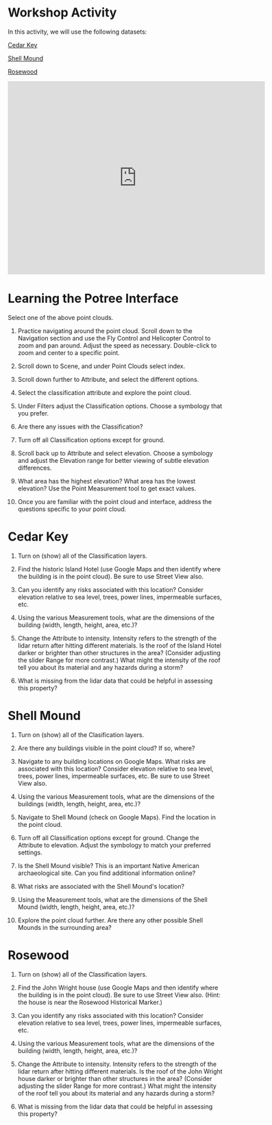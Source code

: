 # Workshop Activity

In this activity, we will use the following datasets:

[Cedar Key](https://whitschroder.github.io/cedarkey)  

[Shell Mound](https://whitschroder.github.io/shellmound)  

[Rosewood](https://whitschroder.github.io/rosewood)  

<iframe src="https://www.google.com/maps/embed?pb=!1m14!1m8!1m3!1d78817.76733381792!2d-83.05155165717139!3d29.185702416257122!3m2!1i1024!2i768!4f13.1!3m3!1m2!1s0x88e9a86e34bf85ab%3A0xccb1a32e3fa7829f!2sShell%20Mound%20Trl%2C%20Florida%2032625!5e0!3m2!1sen!2sus!4v1708021704284!5m2!1sen!2sus" width="600" height="450" style="border:0;" allowfullscreen="" loading="lazy" referrerpolicy="no-referrer-when-downgrade"></iframe>

# Learning the Potree Interface

Select one of the above point clouds.

1. Practice navigating around the point cloud. Scroll down to the Navigation section and use the Fly Control
and Helicopter Control to zoom and pan around. Adjust the speed as necessary. Double-click to zoom and center
to a specific point.

2. Scroll down to Scene, and under Point Clouds select index.

3. Scroll down further to Attribute, and select the different options.

4. Select the classification attribute and explore the point cloud.

5. Under Filters adjust the Classification options. Choose a symbology that you prefer.

6. Are there any issues with the Classification?

7. Turn off all Classification options except for ground.

8. Scroll back up to Attribute and select elevation. Choose a symbology and adjust the Elevation range
for better viewing of subtle elevation differences.

9. What area has the highest elevation? What area has the lowest elevation? Use the Point Measurement tool
to get exact values.

10. Once you are familiar with the point cloud and interface, address the questions specific to your point
cloud.

# Cedar Key

1. Turn on (show) all of the Classification layers.

2. Find the historic Island Hotel (use Google Maps and then identify where the building is in the point cloud).
Be sure to use Street View also.

3. Can you identify any risks associated with this location? Consider elevation relative to sea level, 
trees, power lines, impermeable surfaces, etc.

4. Using the various Measurement tools, what are the dimensions of the building (width, length, height,
area, etc.)?

5. Change the Attribute to intensity. Intensity refers to the strength of the lidar return after hitting
different materials. Is the roof of the Island Hotel darker or brighter than other structures in the area?
(Consider adjusting the slider Range for more contrast.) What might the intensity of the roof tell you about
its material and any hazards during a storm?

6. What is missing from the lidar data that could be helpful in assessing this property?

# Shell Mound

1. Turn on (show) all of the Clasification layers.

2. Are there any buildings visible in the point cloud? If so, where?

3. Navigate to any building locations on Google Maps. What risks are associated with this location? Consider
elevation relative to sea level, trees, power lines, impermeable surfaces, etc. Be sure to use Street View
also.

4. Using the various Measurement tools, what are the dimensions of the buildings (width, length, height,
area, etc.)?

5. Navigate to Shell Mound (check on Google Maps). Find the location in the point cloud.

6. Turn off all Classification options except for ground. Change the Attribute to elevation. Adjust the
symbology to match your preferred settings.

7. Is the Shell Mound visible? This is an important Native American archaeological site. Can you find
additional information online?

8. What risks are associated with the Shell Mound's location?

9. Using the Measurement tools, what are the dimensions of the Shell Mound (width, length, height,
area, etc.)?

10. Explore the point cloud further. Are there any other possible Shell Mounds in the surrounding area?

# Rosewood

1. Turn on (show) all of the Classification layers.

2. Find the John Wright house (use Google Maps and then identify where the building is in the point cloud).
Be sure to use Street View also. (Hint: the house is near the Rosewood Historical Marker.)

3. Can you identify any risks associated with this location? Consider elevation relative to sea level, 
trees, power lines, impermeable surfaces, etc.

4. Using the various Measurement tools, what are the dimensions of the building (width, length, height,
area, etc.)?

5. Change the Attribute to intensity. Intensity refers to the strength of the lidar return after hitting
different materials. Is the roof of the John Wright house darker or brighter than other structures in the area?
(Consider adjusting the slider Range for more contrast.) What might the intensity of the roof tell you about
its material and any hazards during a storm?

6. What is missing from the lidar data that could be helpful in assessing this property?